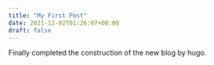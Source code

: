 ```yaml
---
title: "My First Post"
date: 2021-12-02T01:26:07+08:00
draft: false
---
```


Finally completed the construction of the new blog by hugo.